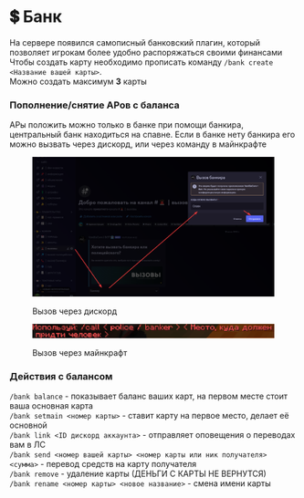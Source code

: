 # 💲 Банк

На сервере появился самописный банковский плагин, который позволяет игрокам более удобно распоряжаться своими финансами\
Чтобы создать карту необходимо прописать команду `/bank create <Название вашей карты>`. \
Можно создать максимум **3** карты

### Пополнение/снятие АРов с баланса

АРы положить можно только в банке при помощи банкира, центральный банк находиться на спавне. Если в банке нету банкира его можно вызвать через дискорд, или через команду в майнкрафте

<figure><img src="../../.gitbook/assets/изображение (3).png" alt=""><figcaption><p>Вызов через дискорд</p></figcaption></figure>

<figure><img src="../../.gitbook/assets/изображение.png" alt=""><figcaption><p> Вызов через майнкрафт</p></figcaption></figure>

### Действия с балансом

`/bank balance` - показывает баланс ваших карт, на первом месте стоит ваша основная карта\
`/bank setmain <номер карты>` - ставит карту на первое место, делает её основной\
`/bank link <ID дискорд аккаунта>` - отправляет оповещения о переводах вам в ЛС\
`/bank send <номер вашей карты> <номер карты или ник получателя> <сумма>` - перевод средств на карту получателя\
`/bank remove` - удаление карты (ДЕНЬГИ С КАРТЫ НЕ ВЕРНУТСЯ)\
`/bank rename <номер карты> <новое название>` - смена имени карты&#x20;
